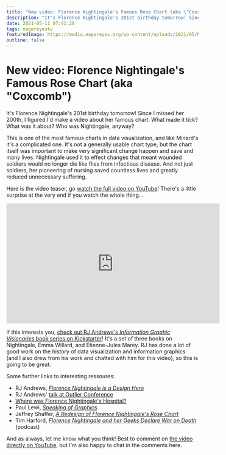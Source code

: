 ```yaml
---
title: "New video: Florence Nightingale's Famous Rose Chart (aka \"Coxcomb\")"
description: "It's Florence Nightingale's 201st birthday tomorrow! Since I missed her 200th, I figured I'd make a video about her famous chart. What made it tick? What was it about? Who was Nightingale, anyway?"
date: 2021-05-11 07:41:20
tags: eagereyestv
featuredImage: https://media.eagereyes.org/wp-content/uploads/2021/05/Nightingale-Thumbnail.jpeg
outline: false
---
```


# New video: Florence Nightingale's Famous Rose Chart (aka "Coxcomb")

It's Florence Nightingale's 201st birthday tomorrow! Since I missed her 200th, I figured I'd make a video about her famous chart. What made it tick? What was it about? Who was Nightingale, anyway?

This is one of the most famous charts in data visualization, and like Minard's it's a complicated one. It's not a generally usable chart type, but the chart itself was important to make very significant change happen and save and many lives. Nightingale used it to effect changes that meant wounded soldiers would no longer die like flies from infectious disease. And not just soldiers, her pioneering of nursing saved countless lives and greatly reduced unnecessary suffering.

Here is the video teaser, go <a href="https://www.youtube.com/watch?v=JZh8tUy_bnM&amp;t=3s">watch the full video on YouTube</a>! There's a little surprise at the very end if you watch the whole thing…

<p align="center"><iframe width="560" height="315" src="https://www.youtube.com/embed/KnAVf0tRYPw?si=GKHsn-RaQr8tBrXf" title="YouTube video player" frameborder="0" allow="accelerometer; autoplay; clipboard-write; encrypted-media; gyroscope; picture-in-picture; web-share" allowfullscreen></iframe></p>

If this interests you, <a href="https://www.kickstarter.com/projects/visionary-press/visionaries/">check out RJ Andrews's <em>Information Graphic Visionaries</em> book series on Kickstarter</a>! It's a set of three books on Nightingale, Emma Willard, and Etienne-Jules Marey. RJ has done a lot of good work on the history of data visualization and information graphics (and I also drew from his work and chatted with him for this video), so this is going to be great.

Some further links to interesting ressoures:

<ul><li>RJ Andrews, <a href="https://medium.com/nightingale/florence-nightingale-is-a-design-hero-8bf6e5f2147"><em>Florence Nightingale is a Design Hero</em></a></li><li>RJ Andrews' <a href="https://www.youtube.com/watch?v=O09OGaIR1AQ">talk at Outlier Conference</a></li><li><a href="http://www.florence-nightingale-avenging-angel.co.uk/?page_id=3561">Where was Florence Nightingale's Hospital?</a></li><li>Paul Lewi, <a href="http://www.datascope.be/sog/SOG-Chapter5.pdf"><em>Speaking of Graphics</em></a></li><li>Jeffrey Shaffer, <em><a href="https://www.dataplusscience.com/NightingaleRedesign.html">A Redesign of Florence Nightingale's Rose Chart</a></em></li><li>Tim Harford, <a href="https://timharford.com/2021/03/cautionary-tales-florence-nightingale-and-her-geeks-declare-war-on-death/"><em>Florence Nightingale and her Geeks Declare War on Death</em></a> (podcast)</li></ul>

And as always, let me know what you think! Best to comment on <a href="https://youtu.be/JZh8tUy_bnM">the video directly on YouTube</a>, but I'm also happy to chat in the comments here.


<PostedBy />


